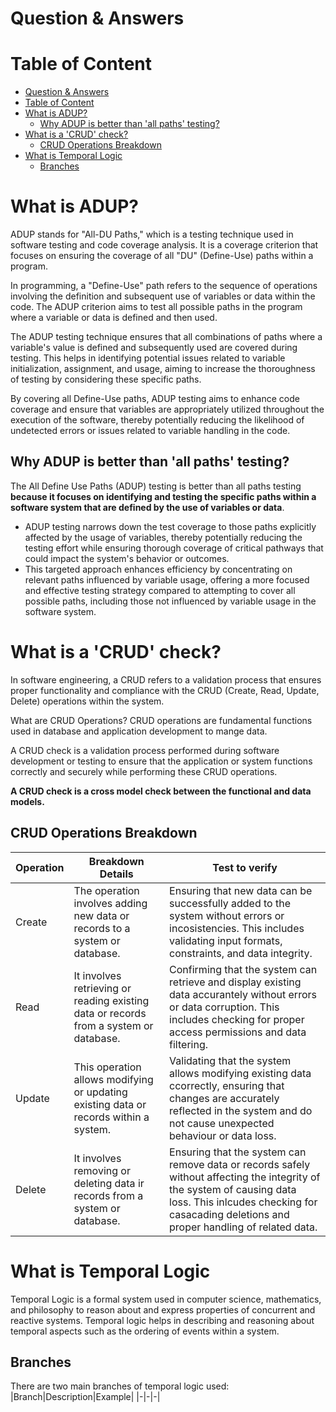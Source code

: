 # Question & Answers

# Table of Content
- [Question \& Answers](#question--answers)
- [Table of Content](#table-of-content)
- [What is ADUP?](#what-is-adup)
  - [Why ADUP is better than 'all paths' testing?](#why-adup-is-better-than-all-paths-testing)
- [What is a 'CRUD' check?](#what-is-a-crud-check)
  - [CRUD Operations Breakdown](#crud-operations-breakdown)
- [What is Temporal Logic](#what-is-temporal-logic)
  - [Branches](#branches)

# What is ADUP?
ADUP stands for "All-DU Paths," which is a testing technique used in software testing and code coverage analysis. It is a coverage criterion that focuses on ensuring the coverage of all "DU" (Define-Use) paths within a program.

In programming, a "Define-Use" path refers to the sequence of operations involving the definition and subsequent use of variables or data within the code. The ADUP criterion aims to test all possible paths in the program where a variable or data is defined and then used.

The ADUP testing technique ensures that all combinations of paths where a variable's value is defined and subsequently used are covered during testing. This helps in identifying potential issues related to variable initialization, assignment, and usage, aiming to increase the thoroughness of testing by considering these specific paths.

By covering all Define-Use paths, ADUP testing aims to enhance code coverage and ensure that variables are appropriately utilized throughout the execution of the software, thereby potentially reducing the likelihood of undetected errors or issues related to variable handling in the code.

## Why ADUP is better than 'all paths' testing?
The All Define Use Paths (ADUP) testing is better than all paths testing **because it focuses on identifying and testing the specific paths within a software system that are defined by the use of variables or data**.
- ADUP testing narrows down the test coverage to those paths explicitly affected by the usage of variables, thereby potentially reducing the testing effort while ensuring thorough coverage of critical pathways that could impact the system's behavior or outcomes. 
- This targeted approach enhances efficiency by concentrating on relevant paths influenced by variable usage, offering a more focused and effective testing strategy compared to attempting to cover all possible paths, including those not influenced by variable usage in the software system.

# What is a 'CRUD' check?
In software engineering, a CRUD refers to a validation process that ensures proper functionality and compliance with the CRUD (Create, Read, Update, Delete) operations within the system.

What are CRUD Operations? CRUD operations are fundamental functions used in database and application development to mange data.

A CRUD check is a validation process performed during software development or testing to ensure that the application or system functions correctly and securely while performing these CRUD operations.

**A CRUD check is a cross model check between the functional and data models.**

## CRUD Operations Breakdown
|Operation|Breakdown Details|Test to verify
|-|-|-|
Create|The operation involves adding new data or records to a system or database.|Ensuring that new data can be successfully added to the system without errors or incosistencies. This includes validating input formats, constraints, and data integrity.
Read|It involves retrieving or reading existing data or records from a system or database.|Confirming that the system can retrieve and display existing data accurantely without errors or data corruption. This includes checking for proper access permissions and data filtering.
Update|This operation allows modifying or updating existing data or records within a system.|Validating that the system allows modifying existing data ccorrectly, ensuring that changes are accurately reflected in the system and do not cause unexpected behaviour or data loss.
Delete|It involves removing or deleting data ir records from a system or database.|Ensuring that the system can remove data or records safely without affecting the integrity of the system of causing data loss. This inlcudes checking for casacading deletions and proper handling of related data.

# What is Temporal Logic
Temporal Logic is a formal system used in computer science, mathematics, and philosophy to reason about and express properties of concurrent and reactive systems. Temporal logic helps in describing and reasoning about temporal aspects such as the ordering of events within a system.

## Branches
There are two main branches of temporal logic used:
|Branch|Description|Example|
|-|-|-|